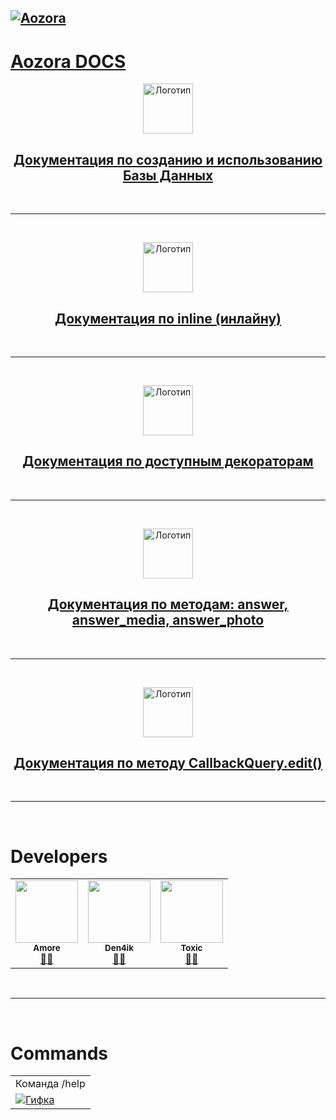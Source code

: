 <h2><a href='https://github.com/Den4ikSuperOstryyPer4ik/Aozora-Docs/blob/main/README.md'>
    <img src="https://te.legra.ph/file/42f3f93f3a0492c1fdccf.png" alt="Aozora">
</h2>

<h1>Aozora DOCS</h1>
</a>


<p align="center">
  <a href="https://github.com/Den4ikSuperOstryyPer4ik/Aozora-Docs/blob/main/db.md">
    <img src="https://cdn-icons-png.flaticon.com/512/8476/8476108.png" width="80" height="80" alt="Логотип">
</p>
<h2 align="center" style="">Документация по созданию и использованию Базы Данных</h2>
</a>

<br>
<hr>
<br>

<p align="center">
    <a href="https://github.com/Den4ikSuperOstryyPer4ik/Aozora-Docs/blob/main/inline.md">
        <img src="https://cdn-icons-png.flaticon.com/512/4531/4531189.png" width="80" height="80" alt="Логотип">
</p>
<h2 align="center">Документация по inline (инлайну)</h2>
</a>

<br>
<hr>
<br>
<p align="center">
    <a href="https://github.com/Den4ikSuperOstryyPer4ik/Aozora-Docs/blob/main/decorators.md">
        <img src="https://cdn-icons-png.flaticon.com/512/1626/1626329.png" width="80" height="80" alt="Логотип">
</p>
<h2 align="center">Документация по доступным декораторам</h2>
</a>

<br>
<hr>
<br>

<p align="center">
    <a href="https://github.com/Den4ikSuperOstryyPer4ik/Aozora-Docs/blob/main/answer.md">
        <img src="https://cdn-icons-png.flaticon.com/512/2598/2598935.png" width="80" height="80" alt="Логотип">
</p>
<h2 align="center">Документация по методам: answer, answer_media, answer_photo</h2>
</a>

<br>
<hr>
<br>

<p align="center">
    <a href="https://github.com/Den4ikSuperOstryyPer4ik/Aozora-Docs/blob/main/edit.md">
        <img src="https://cdn-icons-png.flaticon.com/512/8556/8556177.png" width="80" height="80" alt="Логотип">
</p>
<h2 align="center">Документация по методу CallbackQuery.edit()</h2>
</a>

<br>
<hr>
<br>


# Developers
<table>
<tr>
<td align="center"><a href="https://t.me/hikamorumeh"><img src="https://te.legra.ph/file/42f3f93f3a0492c1fdccf.png" width="100px;" alt=""/><br /><sub><b>Amore</b></sub></a><br /><a href="https://t.me/hikamorumeh" title="Telegram">🧑‍💻</a></td>
<td align="center"><a href="https://t.me/Den4ikSOP"><img src="https://te.legra.ph/file/42f3f93f3a0492c1fdccf.png" width="100px;" alt=""/><br /><sub><b>Den4ik</b></sub></a><br /><a href="https://t.me/Den4ikSOP" title="Telegram">🧑‍💻</a></td>
<td align="center"><a href="https://t.me/toxicuse"><img src="https://te.legra.ph/file/42f3f93f3a0492c1fdccf.png" width="100px;" alt=""/><br /><sub><b>Toxic</b></sub></a><br /><a href="https://t.me/toxicuse" title="Telegram">🧑‍💻</a></td>
</tr>
</table>

<br>
<hr>
<br>

# Commands
<table>
  <tr>
    <td>
      Команда /help
    </td>
  </tr>
  <tr>
    <td>
      <a href="https://t.me/aozoram_bot">
        <img src="https://x0.at/E0q_.gif" alt="Гифка">
      </a>
    </td>
  </tr>
</table>
